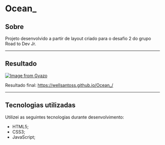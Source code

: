 # Ocean_

## Sobre
Projeto desenvolvido a partir de layout criado para o desafio 2 do grupo Road to Dev Jr.

---

## Resultado
[![Image from Gyazo](https://i.gyazo.com/2e95d9598519e8dafc3daa7fa53cc1c3.gif)](https://gyazo.com/2e95d9598519e8dafc3daa7fa53cc1c3)

Resultado final: https://wellsantoss.github.io/Ocean_/

---

## Tecnologias utilizadas
Utilizei as seguintes tecnologias durante desenvolvimento:
- HTML5;
- CSS3;
- JavaScript;
